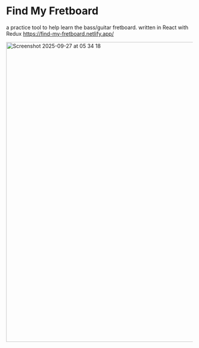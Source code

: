 # Find My Fretboard

a practice tool to help learn the bass/guitar fretboard.
written in React with Redux
https://find-my-fretboard.netlify.app/

<img width="1440" height="808" alt="Screenshot 2025-09-27 at 05 34 18" src="https://github.com/user-attachments/assets/303bd3a9-a336-4134-b1e0-eb7a434618d3" />
